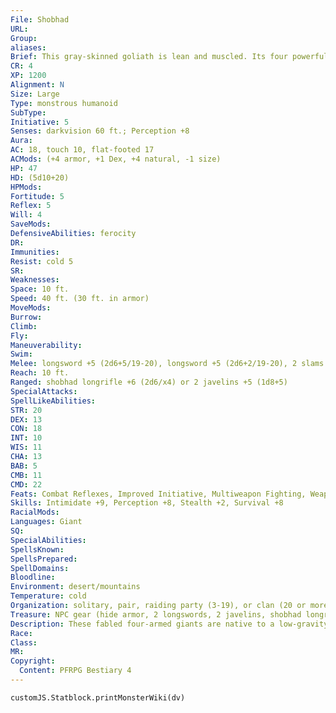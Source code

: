 ```yaml
---
File: Shobhad
URL: 
Group: 
aliases: 
Brief: This gray-skinned goliath is lean and muscled. Its four powerful arms carry weapons, and it wears a leather chest harness.
CR: 4
XP: 1200
Alignment: N
Size: Large
Type: monstrous humanoid
SubType: 
Initiative: 5
Senses: darkvision 60 ft.; Perception +8
Aura: 
AC: 18, touch 10, flat-footed 17
ACMods: (+4 armor, +1 Dex, +4 natural, -1 size)
HP: 47
HD: (5d10+20)
HPMods: 
Fortitude: 5
Reflex: 5
Will: 4
SaveMods: 
DefensiveAbilities: ferocity
DR: 
Immunities: 
Resist: cold 5
SR: 
Weaknesses: 
Space: 10 ft.
Speed: 40 ft. (30 ft. in armor)
MoveMods: 
Burrow: 
Climb: 
Fly: 
Maneuverability: 
Swim: 
Melee: longsword +5 (2d6+5/19-20), longsword +5 (2d6+2/19-20), 2 slams +4 (1d6+2)
Reach: 10 ft.
Ranged: shobhad longrifle +6 (2d6/x4) or 2 javelins +5 (1d8+5)
SpecialAttacks: 
SpellLikeAbilities: 
STR: 20
DEX: 13
CON: 18
INT: 10
WIS: 11
CHA: 13
BAB: 5
CMB: 11
CMD: 22
Feats: Combat Reflexes, Improved Initiative, Multiweapon Fighting, Weapon FocusB (shobhad longrifle)
Skills: Intimidate +9, Perception +8, Stealth +2, Survival +8
RacialMods: 
Languages: Giant
SQ: 
SpecialAbilities: 
SpellsKnown: 
SpellsPrepared: 
SpellDomains: 
Bloodline: 
Environment: desert/mountains
Temperature: cold
Organization: solitary, pair, raiding party (3-19), or clan (20 or more plus 1 sergeant of 3rd-4th level per 10 adults and 1 leader of 5th-7th level), plus mounts (use statistics for ankylosaurus, Pathfinder RPG Bestiary 83).
Treasure: NPC gear (hide armor, 2 longswords, 2 javelins, shobhad longrifle with 20 bullets, other treasure)
Description: These fabled four-armed giants are native to a low-gravity planet and renowned across several worlds for their ferocity in battle. Most shobhads are born and come of age in fierce tribal clans known collectively as the Shobhad-neh, and disdain the "soft living" practiced by many other humanoid races-they believe the abandonment of nomadic culture is a slippery slope that leads away from individual honor and into marginalization. Whether with flashing swords and lances or mysterious longrifles capable of picking off targets on faraway horizons, the clans of the Shobhad-neh constantly vie for resources in the hard deserts and mountains where they live, their need to survive trumped only by a still greater desire for honor. Though considered barbaric by many, the Shobhad-neh operate under strict codes of conduct that dictate how a warrior may gain status via ritualistic challenges or daring coups in territorial squabbles. Unfortunately for other races, these rules almost always apply exclusively to interactions with other shobhads, and the Shobhad-neh see "lesser" races as little more than sheep to be culled. Typical shobhad warriors stand 12 feet tall and weigh 500 pounds, and their lean bodies are corded with ropes of muscle. Most shobhads prefer to go naked save for loincloths and the leather harnesses that crisscross their chests and secure their weapons in place. When they wear clothing, its either practical such as hide armor and wrappings that protect against biting sandstorms, or ceremonial like the brightly colored skins and feathers chieftains and shamans wear. Though shobhads can be found on occasion working as lone mercenaries in cities, such urban individuals are the exception rather than the rule. Shobhad shamans preach that in human cities, an individual is little more than a faceless cog in a machine, remembered by no one. Yet a shobhad warrior who rides heroically into battle atop her armored reptilian steed is never forgotten-neither by her own kin, nor by the families of those she defeats. Thus, in battle, a shobhad is made truly immortal.  SHOBHAD LONGRIFLE  A shobhad longrifle is treated as a Large rifle (Pathfinder RPG Ultimate Equipment 46) with a range increment of 200 feet, but it functions only on low-gravity worlds.
Race: 
Class: 
MR: 
Copyright:
  Content: PFRPG Bestiary 4
---
```

```dataviewjs
customJS.Statblock.printMonsterWiki(dv)
```

